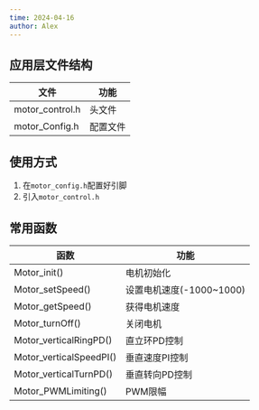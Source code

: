 ```yaml
---
time: 2024-04-16
author: Alex
---
```


## 应用层文件结构

| 文件 | 功能 |
| --- | --- |
| motor_control.h | 头文件 |
| motor_Config.h | 配置文件 |

## 使用方式
1. 在`motor_config.h`配置好引脚
2. 引入`motor_control.h`

## 常用函数

| 函数 | 功能 |
| --- | --- |
| Motor_init() | 电机初始化 |
| Motor_setSpeed() | 设置电机速度(-1000~1000) |
| Motor_getSpeed() | 获得电机速度 |
| Motor_turnOff() | 关闭电机 |
| Motor_verticalRingPD() | 直立环PD控制 |
| Motor_verticalSpeedPI() | 垂直速度PI控制 |
| Motor_verticalTurnPD() | 垂直转向PD控制 |
| Motor_PWMLimiting() | PWM限幅 |
